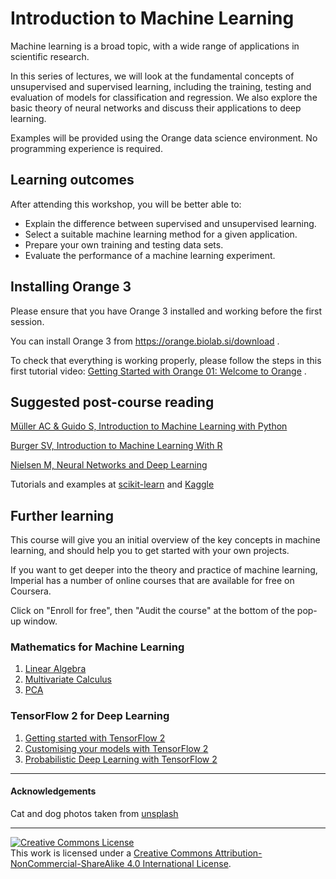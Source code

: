 # Introduction to Machine Learning

Machine learning is a broad topic, with a wide range of applications in scientific research. 

In this series of lectures, we will look at the fundamental concepts of unsupervised and supervised learning, including the training, testing and evaluation of models for classification and regression.  We also explore the basic theory of neural networks and discuss their applications to deep learning.

Examples will be provided using the Orange data science environment.  No programming experience is required.


## Learning outcomes

After attending this workshop, you will be better able to:

* Explain the difference between supervised and unsupervised learning.
* Select a suitable machine learning method for a given application.
* Prepare your own training and testing data sets.
* Evaluate the performance of a machine learning experiment.


## Installing Orange 3

Please ensure that you have Orange 3 installed and working before the first session.

You can install Orange 3 from https://orange.biolab.si/download .

To check that everything is working properly, please follow the steps in this first tutorial video:
[Getting Started with Orange 01: Welcome to Orange](https://www.youtube.com/watch?v=HXjnDIgGDuI)  .


## Suggested post-course reading

[Müller AC & Guido S, Introduction to Machine Learning with Python](http://ebookcentral.proquest.com/lib/imperial/detail.action?docID=4698164)

[Burger SV, Introduction to Machine Learning With R](https://www.oreilly.com/library/view/introduction-to-machine/9781491976432/)

[Nielsen M, Neural Networks and Deep Learning](http://neuralnetworksanddeeplearning.com/index.html)

Tutorials and examples at [scikit-learn](https://scikit-learn.org/) and [Kaggle](https://www.kaggle.com)


## Further learning

This course will give you an initial overview of the key concepts in machine learning, and should help you to get started with your own projects. 

If you want to get deeper into the theory and practice of machine learning, Imperial has a number of online courses that are available for free on Coursera. 

Click on "Enroll for free", then "Audit the course" at the bottom of the pop-up window. 


### Mathematics for Machine Learning

1. [Linear Algebra](https://www.coursera.org/learn/linear-algebra-machine-learning)
2. [Multivariate Calculus](https://www.coursera.org/learn/multivariate-calculus-machine-learning)
3. [PCA](https://www.coursera.org/learn/pca-machine-learning)


### TensorFlow 2 for Deep Learning 

1. [Getting started with TensorFlow 2](https://www.coursera.org/learn/getting-started-with-tensor-flow2)
2. [Customising your models with TensorFlow 2](https://www.coursera.org/learn/customising-models-tensorflow2)
3. [Probabilistic Deep Learning with TensorFlow 2](https://www.coursera.org/learn/probabilistic-deep-learning-with-tensorflow2)

---

#### Acknowledgements

Cat and dog photos taken from [unsplash](https://unsplash.com)

<hr>
<a rel="license" href="http://creativecommons.org/licenses/by-nc-sa/4.0/"><img alt="Creative Commons License" style="border-width:0" src="https://i.creativecommons.org/l/by-nc-sa/4.0/80x15.png" /></a><br />This work is licensed under a <a rel="license" href="http://creativecommons.org/licenses/by-nc-sa/4.0/">Creative Commons Attribution-NonCommercial-ShareAlike 4.0 International License</a>.


